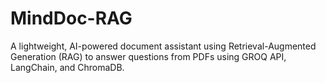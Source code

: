 # MindDoc-RAG
A lightweight, AI-powered document assistant using Retrieval-Augmented Generation (RAG) to answer questions from PDFs using GROQ API, LangChain, and ChromaDB.
